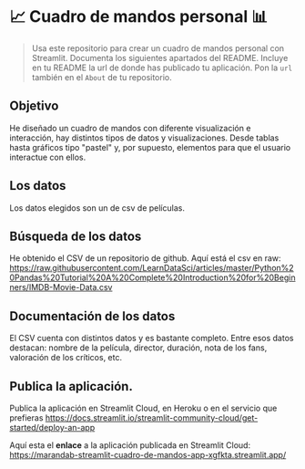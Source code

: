 # 📈 Cuadro de mandos personal 📊
 
 
> Usa este repositorio para crear un cuadro de mandos personal con Streamlit. Documenta los siguientes apartados del README.
> Incluye en tu README la url de donde has publicado tu aplicación. Pon la `url` también en el `About` de tu repositorio.

## Objetivo
He diseñado un cuadro de mandos con diferente visualización e interacción, hay distintos tipos de datos y visualizaciones. Desde tablas hasta gráficos tipo "pastel" y, por supuesto, elementos para que el usuario interactue con ellos.

## Los datos
Los datos elegidos son un de  csv de películas.

## Búsqueda de los datos
He obtenido el CSV de un repositorio de github.
Aquí está el csv en raw: https://raw.githubusercontent.com/LearnDataSci/articles/master/Python%20Pandas%20Tutorial%20A%20Complete%20Introduction%20for%20Beginners/IMDB-Movie-Data.csv

## Documentación de los datos
El CSV cuenta con distintos datos y es bastante completo. Entre esos datos destacan: nombre de la película, director, duración, nota de los fans, valoración de los críticos, etc.

## Publica la aplicación.
Publica la aplicación en Streamlit Cloud, en Heroku o en el servicio que prefieras https://docs.streamlit.io/streamlit-community-cloud/get-started/deploy-an-app

Aquí esta el **enlace** a la aplicación publicada en Streamlit Cloud:
https://marandab-streamlit-cuadro-de-mandos-app-xgfkta.streamlit.app/